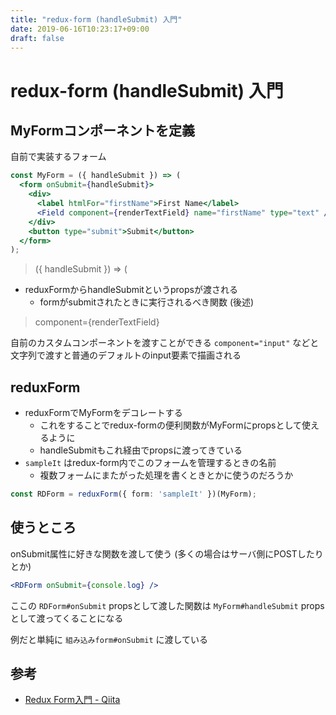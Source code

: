```yaml
---
title: "redux-form (handleSubmit) 入門"
date: 2019-06-16T10:23:17+09:00
draft: false
---
```



# redux-form (handleSubmit) 入門

## MyFormコンポーネントを定義

自前で実装するフォーム

```jsx
const MyForm = ({ handleSubmit }) => (
  <form onSubmit={handleSubmit}>
    <div>
      <label htmlFor="firstName">First Name</label>
      <Field component={renderTextField} name="firstName" type="text" />
    </div>
    <button type="submit">Submit</button>
  </form>
);
```

> ({ handleSubmit }) => (

- reduxFormからhandleSubmitというpropsが渡される
  - formがsubmitされたときに実行されるべき関数 (後述)

> component={renderTextField}

自前のカスタムコンポーネントを渡すことができる
`component="input"` などと文字列で渡すと普通のデフォルトのinput要素で描画される

## reduxForm

- reduxFormでMyFormをデコレートする
  - これをすることでredux-formの便利関数がMyFormにpropsとして使えるように
  - handleSubmitもこれ経由でpropsに渡ってきている
- `sampleIt` はredux-form内でこのフォームを管理するときの名前
  - 複数フォームにまたがった処理を書くときとかに使うのだろうか

```ts
const RDForm = reduxForm({ form: 'sampleIt' })(MyForm);
```


## 使うところ

onSubmit属性に好きな関数を渡して使う
(多くの場合はサーバ側にPOSTしたりとか)

```jsx
<RDForm onSubmit={console.log} />
```

ここの `RDForm#onSubmit` propsとして渡した関数は
`MyForm#handleSubmit` propsとして渡ってくることになる

例だと単純に `組み込みform#onSubmit` に渡している


## 参考

- [Redux Form入門 - Qiita](https://qiita.com/yhosok/items/ab8e990403749690d846)
